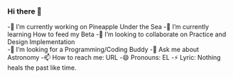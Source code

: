 ### Hi there 👋

<!--
**rafaelsnchz/rafaelsnchz** is a ✨ _special_ ✨ repository because its `README.md` (this file) appears on your GitHub profile.

Here are some ideas to get you started:
-->
-🔭 I’m currently working on Pineapple Under the Sea
-🌱 I’m currently learning How to feed my Beta
-👯 I’m looking to collaborate on Practice and Design Implementation  
-🤔 I’m looking for a Programming/Coding Buddy
-💬 Ask me about Astronomy 
-📫 How to reach me: URL
-😄 Pronouns: EL
-⚡ Lyric: Nothing heals the past like time.


